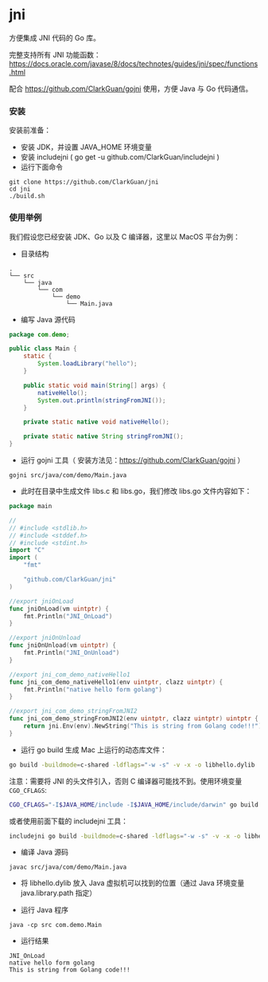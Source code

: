 # jni
方便集成 JNI 代码的 Go 库。

完整支持所有 JNI 功能函数：https://docs.oracle.com/javase/8/docs/technotes/guides/jni/spec/functions.html

配合 https://github.com/ClarkGuan/gojni 使用，方便 Java 与 Go 代码通信。

### 安装

安装前准备：

- 安装 JDK，并设置 JAVA_HOME 环境变量
- 安装 includejni ( go get -u github.com/ClarkGuan/includejni )
- 运行下面命令

```
git clone https://github.com/ClarkGuan/jni
cd jni
./build.sh
```

### 使用举例

我们假设您已经安装 JDK、Go 以及 C 编译器，这里以 MacOS 平台为例：

* 目录结构

```
.
└── src
    └── java
        └── com
            └── demo
                └── Main.java
```

* 编写 Java 源代码

```java
package com.demo;

public class Main {
    static {
        System.loadLibrary("hello");
    }

    public static void main(String[] args) {
        nativeHello();
        System.out.println(stringFromJNI());
    }

    private static native void nativeHello();

    private static native String stringFromJNI();
}
```

* 运行 gojni 工具（ 安装方法见：https://github.com/ClarkGuan/gojni ）

```
gojni src/java/com/demo/Main.java
```

* 此时在目录中生成文件 libs.c 和 libs.go，我们修改 libs.go 文件内容如下：

```go
package main

//
// #include <stdlib.h>
// #include <stddef.h>
// #include <stdint.h>
import "C"
import (
	"fmt"

	"github.com/ClarkGuan/jni"
)

//export jniOnLoad
func jniOnLoad(vm uintptr) {
	fmt.Println("JNI_OnLoad")
}

//export jniOnUnload
func jniOnUnload(vm uintptr) {
	fmt.Println("JNI_OnUnload")
}

//export jni_com_demo_nativeHello1
func jni_com_demo_nativeHello1(env uintptr, clazz uintptr) {
	fmt.Println("native hello form golang")
}

//export jni_com_demo_stringFromJNI2
func jni_com_demo_stringFromJNI2(env uintptr, clazz uintptr) uintptr {
	return jni.Env(env).NewString("This is string from Golang code!!!")
}

```

* 运行 go build 生成 Mac 上运行的动态库文件：

```bash
go build -buildmode=c-shared -ldflags="-w -s" -v -x -o libhello.dylib
```

注意：需要将 JNI 的头文件引入，否则 C 编译器可能找不到。使用环境变量 `CGO_CFLAGS`:

```bash
CGO_CFLAGS="-I$JAVA_HOME/include -I$JAVA_HOME/include/darwin" go build -buildmode=c-shared -ldflags="-w -s" -v -x -o libhello.dylib
```

或者使用前面下载的 includejni 工具：

```bash
includejni go build -buildmode=c-shared -ldflags="-w -s" -v -x -o libhello.dylib
```

* 编译 Java 源码

```
javac src/java/com/demo/Main.java
```

* 将 libhello.dylib 放入 Java 虚拟机可以找到的位置（通过 Java 环境变量 java.library.path 指定）

* 运行 Java 程序

```
java -cp src com.demo.Main
```

* 运行结果

```
JNI_OnLoad
native hello form golang
This is string from Golang code!!!
```
